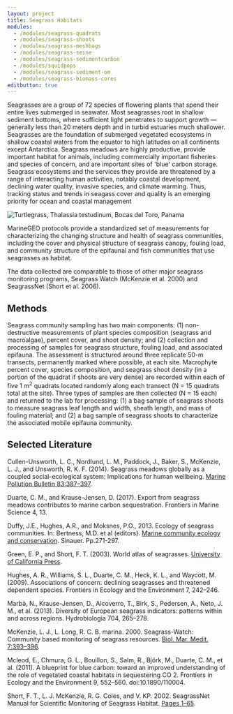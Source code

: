 ```yaml
---
layout: project
title: Seagrass Habitats
modules:
  - /modules/seagrass-quadrats
  - /modules/seagrass-shoots
  - /modules/seagrass-meshbags
  - /modules/seagrass-seine
  - /modules/seagrass-sedimentcarbon
  - /modules/squidpops
  - /modules/seagrass-sediment-om
  - /modules/seagrass-biomass-cores
editbutton: true
---
```


Seagrasses are a group of 72 species of flowering plants that spend their entire lives submerged in seawater. Most seagrasses root in shallow sediment bottoms, where sufficient light penetrates to support growth — generally less than 20 meters depth and in turbid estuaries much shallower. Seagrasses are the foundation of submerged vegetated ecosystems in shallow coastal waters from the equator to high latitudes on all continents except Antarctica. Seagrass meadows are highly productive, provide important habitat for animals, including commercially important fisheries and species of concern, and are important sites of 'blue' carbon storage. Seagrass ecosystems and the services they provide are threatened by a range of interacting human activities, notably coastal development, declining water quality, invasive species, and climate warming. Thus, tracking status and trends in seagass cover and quality is an emerging priority for ocean and coastal management


![Turtlegrass, *Thalassia testudinum*, Bocas del Toro, Panama]({{site.baseurl}}/assets/modules/seagrass/Seagrass_Bocas_del_Toro_Panama.jpeg)

MarineGEO protocols provide a standardized set of measurements for characterizing the changing structure and health of seagrass communities, including the cover and physical structure of seagrass canopy, fouling load, and community structure of the epifaunal and fish communities that use seagrasses as habitat.

The data collected are comparable to those of other major seagrass monitoring programs, Seagrass Watch (McKenzie et al. 2000) and SeagrassNet (Short et al. 2006).

## Methods

Seagrass community sampling has two main components: (1) non-destructive measurements of plant species composition (seagrass and macroalgae), percent cover, and shoot density; and (2) collection and processing of samples for seagrass structure, fouling load, and associated epifauna. The assessment is structured around three replicate 50-m transects, permanently marked where possible, at each site. Macrophyte percent cover, species composition, and seagrass shoot density (in a portion of the quadrat if shoots are very dense) are recorded within each of five 1 m<sup>2</sup> quadrats located randomly along each transect (N = 15 quadrats total at the site). Three types of samples are then collected (N = 15 each) and returned to the lab for processing: (1) a bag sample of seagrass shoots to measure seagrass leaf length and width, sheath length, and mass of fouling material; and (2) a bag sample of seagrass shoots to characterize the associated mobile epifauna community.


## Selected Literature

Cullen-Unsworth, L. C., Nordlund, L. M., Paddock, J., Baker, S., McKenzie, L. J., and Unsworth, R. K. F. (2014). Seagrass meadows globally as a coupled social-ecological system: Implications for human wellbeing. <a href="https://www.sciencedirect.com/science/article/pii/S0025326X13002919">Marine Pollution Bulletin 83:387–397</a>.

Duarte, C. M., and Krause-Jensen, D. (2017). Export from seagrass meadows contributes to marine carbon sequestration. Frontiers in Marine Science 4, 13.

Duffy, J.E., Hughes, A.R., and Moksnes, P.O., 2013. Ecology of seagrass communities. In: Bertness, M.D. et al (editors). <a href="https://www.amazon.com/Marine-Community-Ecology-Conservation-Bertness/dp/1605352284">
Marine community ecology and conservation</a>. Sinauer. Pp.271-297.

Green, E. P., and Short, F. T. (2003). World atlas of seagrasses. [University of California Press](http://books.google.com/books?hl=en&lr=&id=dHV0NA3m2AIC&oi=fnd&pg=PA1&dq=world+atlas+of+seagrasses+short&ots=wxBQHQxIJP&sig=U3kliAAUH0Jf4H-yDtfsLZ5PLzw).

Hughes, A. R., Williams, S. L., Duarte, C. M., Heck, K. L., and Waycott, M. (2009). Associations of concern: declining seagrasses and threatened dependent species. Frontiers in Ecology and the Environment 7, 242–246.

Marbà, N., Krause-Jensen, D., Alcoverro, T., Birk, S., Pedersen, A., Neto, J. M., et al. (2013). Diversity of European seagrass indicators: patterns within and across regions. Hydrobiologia 704, 265–278.

McKenzie, L. J., L. Long, R. C. B. marina. 2000. Seagrass-Watch: Community based monitoring of seagrass resources. <a href="http://www.seagrasswatch.org/Info_centre/Publications/McKenzie_etal_2002_BiolMarMedit.pdf">Biol. Mar. Medit. 7:393–396</a>.

Mcleod, E., Chmura, G. L., Bouillon, S., Salm, R., Björk, M., Duarte, C. M., et al. (2011). A blueprint for blue carbon: toward an improved understanding of the role of vegetated coastal habitats in sequestering CO 2. Frontiers in Ecology and the Environment 9, 552–560. doi:10.1890/110004.

Short, F. T., L. J. McKenzie, R. G. Coles, and V. KP. 2002. SeagrassNet Manual for Scientific Monitoring of Seagrass Habitat. <a href="http://irmaservices.nps.gov/datastore/v4/rest/DownloadFile/459355?accessType=DOWNLOAD">Pages 1–65</a>.
